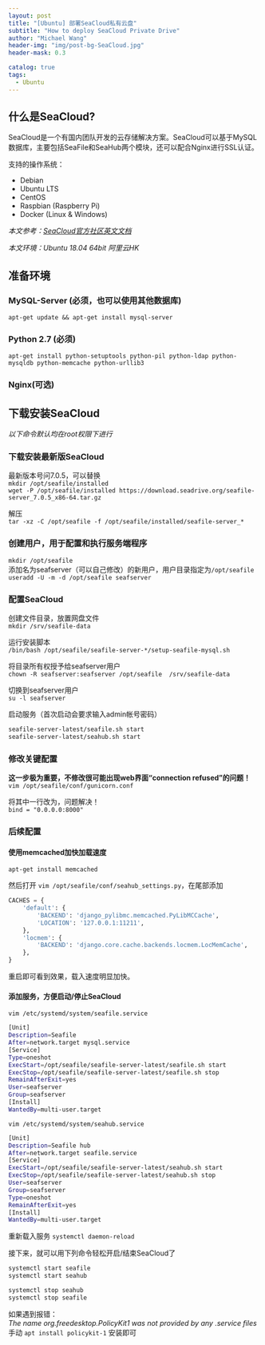 ```yaml
---
layout: post
title: "[Ubuntu] 部署SeaCloud私有云盘"
subtitle: "How to deploy SeaCloud Private Drive"
author: "Michael Wang"
header-img: "img/post-bg-SeaCloud.jpg"
header-mask: 0.3

catalog: true
tags:
  - Ubuntu
---
```

## 什么是SeaCloud?
SeaCloud是一个有国内团队开发的云存储解决方案。SeaCloud可以基于MySQL数据库，主要包括SeaFile和SeaHub两个模块，还可以配合Nginx进行SSL认证。  

支持的操作系统：
- Debian
- Ubuntu LTS
- CentOS
- Raspbian (Raspberry Pi)
- Docker (Linux & Windows)

*本文参考：[SeaCloud官方社区英文文档](https://seafile.readthedocs.io/en/latest/installation/seafile/)*

*本文环境：Ubuntu 18.04 64bit 阿里云HK*


## 准备环境
### MySQL-Server (必须，也可以使用其他数据库)
``apt-get update && apt-get install mysql-server``

### Python 2.7 (必须)
``apt-get install python-setuptools python-pil python-ldap python-mysqldb python-memcache python-urllib3``

### Nginx(可选)




## 下载安装SeaCloud
*以下命令默认均在root权限下进行*
### 下载安装最新版SeaCloud

最新版本号问7.0.5，可以替换  
``mkdir /opt/seafile/installed``  
``wget -P /opt/seafile/installed https://download.seadrive.org/seafile-server_7.0.5_x86-64.tar.gz``

解压  
``tar -xz -C /opt/seafile -f /opt/seafile/installed/seafile-server_*``
### 创建用户，用于配置和执行服务端程序
``mkdir /opt/seafile``   
添加名为seafserver（可以自己修改）的新用户，用户目录指定为`/opt/seafile`  
``useradd -U -m -d /opt/seafile seafserver``
### 配置SeaCloud
创建文件目录，放置网盘文件  
```mkdir /srv/seafile-data```

运行安装脚本  
``/bin/bash /opt/seafile/seafile-server-*/setup-seafile-mysql.sh``

将目录所有权授予给seafserver用户  
``chown -R seafserver:seafserver /opt/seafile  /srv/seafile-data``

切换到seafserver用户  
`su -l seafserver`

启动服务（首次启动会要求输入admin帐号密码）
```bash
seafile-server-latest/seafile.sh start
seafile-server-latest/seahub.sh start
```

### 修改关键配置
**这一步极为重要，不修改很可能出现web界面“connection refused”的问题！**
`vim /opt/seafile/conf/gunicorn.conf`

将其中一行改为，问题解决！  
`bind = "0.0.0.0:8000"`


### 后续配置
#### 使用memcached加快加载速度
`apt-get install memcached`

然后打开 `vim /opt/seafile/conf/seahub_settings.py`，在尾部添加

``` py
CACHES = {
    'default': {
        'BACKEND': 'django_pylibmc.memcached.PyLibMCCache',
        'LOCATION': '127.0.0.1:11211',
    },
    'locmem': {
        'BACKEND': 'django.core.cache.backends.locmem.LocMemCache',
    },
}
```
重启即可看到效果，载入速度明显加快。

#### 添加服务，方便启动/停止SeaCloud  
`vim /etc/systemd/system/seafile.service`
```bash
[Unit]
Description=Seafile
After=network.target mysql.service
[Service]
Type=oneshot
ExecStart=/opt/seafile/seafile-server-latest/seafile.sh start
ExecStop=/opt/seafile/seafile-server-latest/seafile.sh stop
RemainAfterExit=yes
User=seafserver
Group=seafserver
[Install]
WantedBy=multi-user.target
```

`vim /etc/systemd/system/seahub.service`
```bash
[Unit]
Description=Seafile hub
After=network.target seafile.service
[Service]
ExecStart=/opt/seafile/seafile-server-latest/seahub.sh start
ExecStop=/opt/seafile/seafile-server-latest/seahub.sh stop
User=seafserver
Group=seafserver
Type=oneshot
RemainAfterExit=yes
[Install]
WantedBy=multi-user.target
```

重新载入服务
`systemctl daemon-reload`

接下来，就可以用下列命令轻松开启/结束SeaCloud了
```bash
systemctl start seafile
systemctl start seahub

systemctl stop seahub
systemctl stop seafile
```

如果遇到报错：  
*The name org.freedesktop.PolicyKit1 was not provided by any .service files*   
手动 `apt install policykit-1` 安装即可


